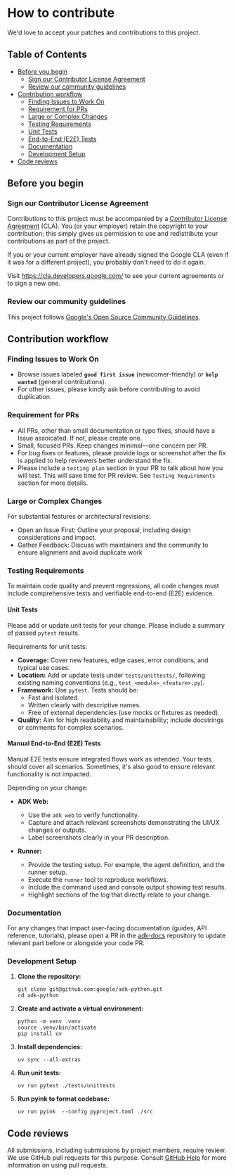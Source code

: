 # How to contribute

We'd love to accept your patches and contributions to this project.

## Table of Contents

- [Before you begin](#before-you-begin)  
  - [Sign our Contributor License Agreement](#sign-our-contributor-license-agreement)  
  - [Review our community guidelines](#review-our-community-guidelines)
- [Contribution workflow](#contribution-workflow)  
  - [Finding Issues to Work On](#finding-issues-to-work-on)  
  - [Requirement for PRs](#requirement-for-prs)  
  - [Large or Complex Changes](#large-or-complex-changes)  
  - [Testing Requirements](#testing-requirements)  
  - [Unit Tests](#unit-tests)  
  - [End-to-End (E2E) Tests](#manual-end-to-end-e2e-tests)  
  - [Documentation](#documentation)  
  - [Development Setup](#development-setup)  
- [Code reviews](#code-reviews)

  
## Before you begin

### Sign our Contributor License Agreement

Contributions to this project must be accompanied by a
[Contributor License Agreement](https://cla.developers.google.com/about) (CLA).
You (or your employer) retain the copyright to your contribution; this simply
gives us permission to use and redistribute your contributions as part of the
project.

If you or your current employer have already signed the Google CLA (even if it
was for a different project), you probably don't need to do it again.

Visit <https://cla.developers.google.com/> to see your current agreements or to
sign a new one.

### Review our community guidelines

This project follows
[Google's Open Source Community Guidelines](https://opensource.google/conduct/).

## Contribution workflow

### Finding Issues to Work On

- Browse issues labeled **`good first issue`** (newcomer-friendly) or **`help wanted`** (general contributions).  
- For other issues, please kindly ask before contributing to avoid duplication.


### Requirement for PRs

- All PRs, other than small documentation or typo fixes, should have a Issue assoicated. If not, please create one. 
- Small, focused PRs. Keep changes minimal—one concern per PR.
- For bug fixes or features, please provide logs or screenshot after the fix is applied to help reviewers better understand the fix.
- Please include a `testing plan` section in your PR to talk about how you will test. This will save time for PR review. See `Testing Requirements` section for more details.

### Large or Complex Changes
For substantial features or architectural revisions:

- Open an Issue First: Outline your proposal, including design considerations and impact.
- Gather Feedback: Discuss with maintainers and the community to ensure alignment and avoid duplicate work

### Testing Requirements

To maintain code quality and prevent regressions, all code changes must include comprehensive tests and verifiable end-to-end (E2E) evidence.


#### Unit Tests

Please add or update unit tests for your change. Please include a summary of passed `pytest` results.

Requirements for unit tests:

- **Coverage:** Cover new features, edge cases, error conditions, and typical use cases.  
- **Location:** Add or update tests under `tests/unittests/`, following existing naming conventions (e.g., `test_<module>_<feature>.py`).  
- **Framework:** Use `pytest`. Tests should be:  
  - Fast and isolated.  
  - Written clearly with descriptive names.  
  - Free of external dependencies (use mocks or fixtures as needed).  
- **Quality:** Aim for high readability and maintainability; include docstrings or comments for complex scenarios.

#### Manual End-to-End (E2E) Tests

Manual E2E tests ensure integrated flows work as intended. Your tests should cover all scenarios. Sometimes, it's also good to ensure relevant functionality is not impacted.

Depending on your change:

- **ADK Web:**  
  - Use the `adk web` to verify functionality.  
  - Capture and attach relevant screenshots demonstrating the UI/UX changes or outputs.  
  - Label screenshots clearly in your PR description.

- **Runner:**
  - Provide the testing setup. For example, the agent definition, and the runner setup.
  - Execute the `runner` tool to reproduce workflows.  
  - Include the command used and console output showing test results.  
  - Highlight sections of the log that directly relate to your change.

### Documentation

For any changes that impact user-facing documentation (guides, API reference, tutorials), please open a PR in the [adk-docs](https://github.com/google/adk-docs) repository to update relevant part before or alongside your code PR.

### Development Setup
1.  **Clone the repository:**

    ```shell
    git clone git@github.com:google/adk-python.git
    cd adk-python
    ```
2.  **Create and activate a virtual environment:**

    ```shell
    python -m venv .venv
    source .venv/bin/activate
    pip install uv
    ```

3.  **Install dependencies:**

    ```shell
    uv sync --all-extras
    ```
4.  **Run unit tests:**

    ```shell
    uv run pytest ./tests/unittests
    ```
5.  **Run pyink to format codebase:**

    ```shell
    uv run pyink  --config pyproject.toml ./src
    ```
    
## Code reviews

All submissions, including submissions by project members, require review. We
use GitHub pull requests for this purpose. Consult
[GitHub Help](https://help.github.com/articles/about-pull-requests/) for more
information on using pull requests.

